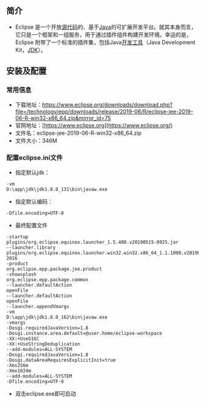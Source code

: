 ## 简介

- Eclipse 是一个开放[源代码](https://baike.baidu.com/item/%E6%BA%90%E4%BB%A3%E7%A0%81/3969)的、基于[Java](https://baike.baidu.com/item/Java/85979)的可扩展开发平台。就其本身而言，它只是一个框架和一组服务，用于通过插件组件构建开发环境。幸运的是，Eclipse 附带了一个标准的插件集，包括Java[开发工具](https://baike.baidu.com/item/%E5%BC%80%E5%8F%91%E5%B7%A5%E5%85%B7)（Java Development Kit，[JDK](https://baike.baidu.com/item/JDK/1011)）。 

## 安装及配置

### 常用信息

- 下载地址：<https://www.eclipse.org/downloads/download.php?file=/technology/epp/downloads/release/2019-06/R/eclipse-jee-2019-06-R-win32-x86_64.zip&mirror_id=75> 
- 官网地址：[https://www.eclipse.org](https://www.eclipse.org/) 
- 文件名：eclipse-jee-2019-06-R-win32-x86_64.zip
- 文件大小：346M

### 配置eclipse.ini文件

- 指定默认jdk：

```
-vm
D:\app\jdk\jdk1.8.0_131\bin\javaw.exe
```

- 指定默认编码：

```
-Dfile.encoding=UTF-8
```

- 最终配置文件

```
-startup
plugins/org.eclipse.equinox.launcher_1.5.400.v20190515-0925.jar
--launcher.library
plugins/org.eclipse.equinox.launcher.win32.win32.x86_64_1.1.1000.v20190125-2016
-product
org.eclipse.epp.package.jee.product
-showsplash
org.eclipse.epp.package.common
--launcher.defaultAction
openFile
--launcher.defaultAction
openFile
--launcher.appendVmargs
-vm
D:\app\jdk\jdk1.8.0_162\bin\javaw.exe
-vmargs
-Dosgi.requiredJavaVersion=1.8
-Dosgi.instance.area.default=@user.home/eclipse-workspace
-XX:+UseG1GC
-XX:+UseStringDeduplication
--add-modules=ALL-SYSTEM
-Dosgi.requiredJavaVersion=1.8
-Dosgi.dataAreaRequiresExplicitInit=true
-Xms256m
-Xmx1024m
--add-modules=ALL-SYSTEM
-Dfile.encoding=UTF-8
```

- 双击eclipse.exe即可启动


